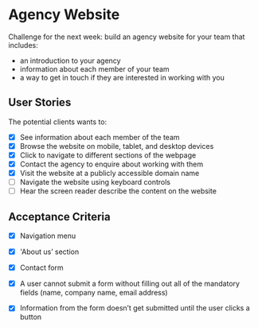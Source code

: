 # Agency Website

Challenge for the next week: build an agency website for your team that includes:
- an introduction to your agency
- information about each member of your team
- a way to get in touch if they are interested in working with you

## User Stories
The potential clients wants to:
- [x] See information about each member of the team 
- [x] Browse the website on mobile, tablet, and desktop devices
- [x] Click to navigate to different sections of the webpage
- [x] Contact the agency to enquire about working with them
- [x] Visit the website at a publicly accessible domain name
- [ ] Navigate the website using keyboard controls
- [ ] Hear the screen reader describe the content on the website 

## Acceptance Criteria
- [x] Navigation menu
- [x] 'About us’ section
- [x] Contact form 
- [x] A user cannot submit a form without filling out all of the mandatory fields (name, company name, email address)
- [x] Information from the form doesn’t get submitted until the user clicks a button

